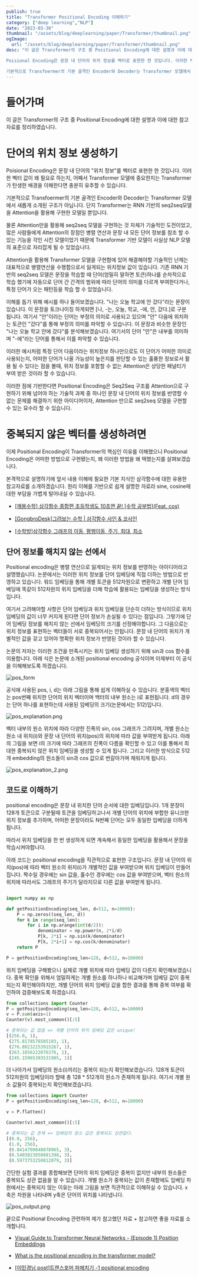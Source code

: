 ```yaml
---
publish: true
title: "Transformer Positional Encoding 이해하기"
category: ["deep learning","NLP"]
date: "2023-03-30"
thumbnail: "/assets/blog/deeplearning/paper/Transformer/thumbnail.png"
ogImage:
  url: "/assets/blog/deeplearning/paper/Transformer/thumbnail.png"
desc: "이 글은 Transformer의 구조 중 Positional Encoding에 대한 설명과 이에 대한 참고자료를 정리하였습니다. 

Poisional Encoding은 문장 내 단어의 위치 정보를 벡터로 표현한 한 것입니다. 이러한 벡터 값이 왜 필요로 하는지, 어째서 Transformer 모델에 중요한지는 Transformer가 탄생한 배경을 이해한다면 충분히 유추할 수 있습니다.

기본적으로 Transfoermer의 기본 골격인 Encoder와 Decoder는 Transformer 모델에서 새롭게 소개된 구조가 아닙니다. 단지 Transformer는 RNN 기반의 seq2seq모델을 Attention을 활용해 구현한 모델일 뿐입니다."
---
```


# 들어가며

이 글은 Transformer의 구조 중 Positional Encoding에 대한 설명과 이에 대한 참고자료를 정리하였습니다.

# 단어의 위치 정보 생성하기

Poisional Encoding은 문장 내 단어의 "위치 정보"를 벡터로 표현한 한 것입니다. 이러한 벡터 값이 왜 필요로 하는지, 어째서 Transformer 모델에 중요한지는 Transformer가 탄생한 배경을 이해한다면 충분히 유추할 수 있습니다.

기본적으로 Transfoermer의 기본 골격인 Encoder와 Decoder는 Transformer 모델에서 새롭게 소개된 구조가 아닙니다. 단지 Transformer는 RNN 기반의 seq2seq모델을 Attention을 활용해 구현한 모델일 뿐입니다.

물론 Attention만을 활용해 seq2seq 모델을 구현하는 것 자체가 기술적인 도전이었고, 많은 사람들에게 Attention의 장점인 병렬 연산과 문장 내 모든 단어 정보를 참조 할 수 있는 기능을 각인 시킨 모델이었기 때문에 Transformer 기반 모델이 사실상 NLP 모델의 표준으로 자리잡게 될 수 있었습니다.

Attention을 활용해 Transformer 모델을 구현함에 있어 해결해야할 기술적인 난제는 대표적으로 병렬연산을 수행함으로서 잃게되는 위치정보 값이 있습니다. 기존 RNN 기반의 seq2seq 모델은 문장을 학습할 때 단어(엄밀히 말하면 토큰)하나를 순차적으로 학습 했기에 자동으로 단어 간 간격의 범위에 따라 단어의 의미를 다르게 부여한다거나, 특정 단어가 오는 패턴등을 학습 할 수 있었습니다.

이해를 돕기 위해 예시를 하나 들어보겠습니다. "나는 오늘 학교에 안 갔다"라는 문장이 있습니다. 이 문장을 토크나이징 하게되면 [나, -는, 오늘, 학교, -에, 안, 갔다.]로 구분 됩니다. 여기서 "안"이라는 단어는 부정의 의미로 사용되고 있으며 "안" 다음에 위치하는 토큰인 "갔다"를 통해 부정의 의미를 파악할 수 있습니다. 이 문장과 비슷한 문장인 "나는 오늘 학교 안에 갔다"를 분석해보겠습니다. 여기서의 단어 "안"은 내부를 의미하며 "-에"라는 단어를 통해서 이를 파악할 수 있습니다.

이러한 예시처럼 특정 단어 다음이라는 위치정보 하나만으로도 이 단어가 어떠한 의미로 사용되는지, 어떠한 단어가 나올 가능성이 높은지를 판단할 수 있는 훌륭한 정보로서 활용 될 수 있다는 점을 볼때, 위치 정보를 포함할 수 없는 Attention은 상당한 페널티가 부여 받은 것이라 할 수 있습니다.

이러한 점에 기반한다면 Positional Encoding은 Seq2Seq 구조를 Attention으로 구현하기 위해 넘어야 하는 기술적 과제 중 하나인 문장 내 단어의 위치 정보를 반영할 수 없는 문제를 해결하기 위한 아이디어이자, Attention 만으로 seq2seq 모델을 구현할 수 있는 묘수라 할 수 있습니다.

# 중복되지 않은 벡터를 생성하려면

이제 Positional Encoding이 Transformer의 핵심인 이유를 이해했으니 Positional Encoding은 어떠한 방법으로 구현됐는지, 왜 이러한 방법을 왜 택했는지를 살펴보겠습니다.

본격적으로 설명하기에 앞서 내용 이해에 필요한 기본 지식인 삼각함수에 대한 유용한 참고자료를 소개하겠습니다. 원리 이해를 기반으로 쉽게 설명한 자료라 sine, cosine에 대한 부담을 가볍게 털어내실 수 있습니다.

- [[깨봉수학] 삼각함수 종합편 초등학생도 10초면 끝! [수학 공부법](Feat. cos)](https://www.youtube.com/watch?v=C_UsgRpyrUM&t=437s)

- [[GongbroDesk]그려보는 수학 | 삼각함수 사인 & 코사인](https://www.youtube.com/watch?v=vT5pQ0-gqJU)

- [[수학방]삼각함수 그래프의 이동, 평행이동, 주기, 최대, 최소](https://mathbang.net/529#gsc.tab=0)

## 단어 정보를 해치지 않는 선에서

Positional encoding은 병렬 연산으로 잃게되는 위치 정보를 반영하는 아이디어라고 설명했습니다. 논문에서는 이러한 위치 정보를 단어 임베딩에 직접 더하는 방법으로 반영하고 있습니다. 워드 임베딩을 통해 개별 토큰을 512차원으로 변환하고 개별 단어 임베딩에 똑같이 512차원의 위치 임베딩을 더해 학습에 활용되는 임베딩을 생성하는 방식입니다.

여기서 고려해야할 사항은 단어 임베딩과 위치 임베딩을 단순히 더하는 방식이므로 위치 임베딩의 값이 너무 커지게 된다면 단어 정보가 손실될 수 있다는 점입니다. 그렇기에 단어 임베딩 정보를 해치지 않는 선에서 임베딩의 크기를 선정해야합니다. 그 다음으로는 위치 정보를 표현하는 벡터들이 서로 중복되어서는 안됩니다. 문장 내 단어의 위치가 개별적인 값을 갖고 있어야 명확한 위치 정보가 반영된 것이라 할 수 있습니다.

논문의 저자는 이러한 조건을 만족시키는 위치 임베딩 생성하기 위해 sin과 cos 함수를 이용합니다. 아래 식은 논문에 소개된 positional encoding 공식이며 이제부터 이 공식을 이해해보도록 하겠습니다.

<img alt='pos_form' src='/assets/blog/deeplearning/paper/Transformer/pos_form.png'>

<br/>

공식에 사용된 pos, i, d는 아래 그림을 통해 쉽게 이해하실 수 있습니다. 분홍색의 벡터는 pos번째 위치한 단어의 위치 벡터이며 백터의 내부 원소는 i로 표현됩니다. d의 경우는 단어 하나를 표현하는데 사용된 임베딩의 크기(논문에서는 512)입니다.

<img alt='pos_explanation.png' src='/assets/blog/deeplearning/paper/Transformer/pos_explanation.png'>

<br/>

벡터 내부의 원소 위치에 따라 다양한 진폭의 sin, cos 그래프가 그려지며, 개별 원소는 원소 내 위치(i)와 문장 내 단어의 위치(pos)의 위치에 따라 값을 부여받게 됩니다. 아래의 그림을 보면 i의 크기에 따라 그래프의 진폭이 다름을 확인할 수 있고 이를 통해서 최대한 중복되지 않은 위치 임베딩을 생성할 수 있게 됩니다. 그리고 이러한 방식으로 512개 embedding의 원소들이 sin과 cos 값으로 번갈아가며 채워지게 됩니다.

<img alt='pos_explanation_2.png' src='/assets/blog/deeplearning/paper/Transformer/pos_explanation_2.png'>

<br/>

## 코드로 이해하기

positional encoding은 문장 내 위치한 단어 순서에 대한 임베딩입니다. 1개 문장이 128개 토큰으로 구분될때 토큰을 임베딩하고나서 개별 단어의 위치에 부합한 유니크한 위치 정보를 추가하며, 어떠한 문장이라도 N번째 단어는 모두 동일한 임베딩을 더하게 됩니다.

따라서 위치 임베딩을 한 번 생성하게 되면 계속해서 동일한 임베딩을 활용해서 문장을 학습시켜야합니다.

아래 코드는 positional encoding을 직관적으로 표현한 구조입니다. 문장 내 단어의 위치(pos)에 따라 벡터 원소의 위치(i)가 개별적인 값을 부여받으며 위치 임베딩이 만들어집니다. 짝수일 경우에는 sin 값을, 홀수인 경우에는 cos 값을 부여받으며, 벡터 원소의 위치에 따라서도 그래프의 주기가 달라지므로 다른 값을 부여받게 됩니다.

```python

import numpy as np

def getPositionEncoding(seq_len, d=512, n=10000):
    P = np.zeros((seq_len, d))
    for k in range(seq_len):
        for i in np.arange(int(d/2)):
            denominator = np.power(n, 2*i/d)
            P[k, 2*i] = np.sin(k/denominator)
            P[k, 2*i+1] = np.cos(k/denominator)
    return P

P = getPositionEncoding(seq_len=128, d=512, n=10000)
```

위치 임베딩을 구해봤으니 실제로 개별 위치에 따라 임베딩 값이 다른지 확인해보겠습니다. 중복 확인을 위해서 엄밀하게는 개별 원소를 하나하나 비교해가며 임베딩 값이 중복되는지 확인해야하지만, 개별 단어의 위치 임베딩 값을 합한 결과를 통해 중복 여부를 확인하여 검증해보도록 하겠습니다.

```python
from collections import Counter
P = getPositionEncoding(seq_len=128, d=512, n=10000)
v = P.sum(axis=1)
Counter(v).most_common()[:5]

# 중복되는 값 없음 => 개별 단어의 위치 임베딩 값은 unique!
[(256.0, 1),
 (275.8178576505103, 1),
 (276.80232253915267, 1),
 (263.1856222076376, 1),
 (245.15965393531985, 1)]
```

더 나아가서 임베딩의 원소(i)끼리는 중복이 되는지 확인해보겠습니다. 128개 토큰이 512차원의 임베딩이라 할때 총 128 \* 512개의 원소가 존재하게 됩니다. 여기서 개별 원소 값들이 중복되는지 확인해보겠습니다.

```python
from collections import Counter
P = getPositionEncoding(seq_len=128, d=512, n=10000)

v = P.flatten()

Counter(v).most_common()[:5]

# 중복되는 값 존재 => 임베딩의 원소 값은 중복되도 상관없다.
[(0.0, 256),
 (1.0, 256),
 (0.8414709848078965, 3),
 (0.5403023058681398, 3),
 (0.5973753250812079, 3)]

```

간단한 실험 결과를 종합해보면 단어의 위치 임베딩은 중복이 없지만 내부의 원소들은 중복되도 상관 없음을 알 수 있습니다. 개별 원소가 중복되는 값이 존재함에도 임베딩 차원에서는 중복되지 않는 이유는 아래 그림을 보면 직관적으로 이해하실 수 있습니다. x축은 차원을 나타내며 y축은 단어의 위치를 나타냅니다.

<img alt='pos_output.png' src='/assets/blog/deeplearning/paper/Transformer/pos_output.png'>

<br/>

끝으로 Positional Encoding 관련하여 제가 참고했던 자료 + 참고하면 좋을 자료를 소개합니다.

- [Visual Guide to Transformer Neural Networks - (Episode 1) Position Embeddings](https://www.youtube.com/watch?v=dichIcUZfOw)

- [What is the positional encoding in the transformer model?](https://datascience.stackexchange.com/questions/51065/what-is-the-positional-encoding-in-the-transformer-model)

- [[이민경님 post]트랜스포머 파헤치기 -1 positional encoding](https://www.blossominkyung.com/deeplearning/transfomer-positional-encoding)
